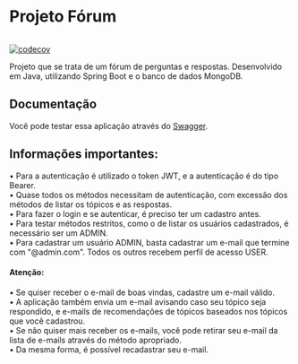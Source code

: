 
# Projeto Fórum

[![<barbara-amaral>](https://circleci.com/gh/barbara-amaral/projetoforum.svg?style=shield)](<https://circleci.com/gh/barbara-amaral/projetoforum>)

[![codecov](https://codecov.io/gh/barbara-amaral/projetoforum/branch/master/graph/badge.svg)](https://codecov.io/gh/barbara-amaral/projetoforum)

Projeto que se trata de um fórum de perguntas e respostas.
Desenvolvido em Java, utilizando Spring Boot e o banco de dados MongoDB.

## Documentação

Você pode testar essa aplicação através do [Swagger](https://projeto-forum.herokuapp.com/swagger-ui.html).

## Informações importantes:
  
  • Para a autenticação é utilizado o token JWT, e a autenticação é do tipo Bearer. <br />
  • Quase todos os métodos necessitam de autenticação, com excessão dos métodos de listar os tópicos e as respostas. <br />
  • Para fazer o login e se autenticar, é preciso ter um cadastro antes. <br />
  • Para testar métodos restritos, como o de listar os usuários cadastrados, é necessário ser um ADMIN. <br />
  • Para cadastrar um usuário ADMIN, basta cadastrar um e-mail que termine com "@admin.com". Todos os outros recebem perfil de acesso USER. <br />
  
  #### Atenção: 
  
  • Se quiser receber o e-mail de boas vindas, cadastre um e-mail válido. <br />
  • A aplicação também envia um e-mail avisando caso seu tópico seja respondido, e e-mails de recomendações de tópicos baseados nos tópicos que você cadastrou. <br/>
  • Se não quiser mais receber os e-mails, você pode retirar seu e-mail da lista de e-mails através do método apropriado. <br/>
  • Da mesma forma, é possível recadastrar seu e-mail.
  
  
  
